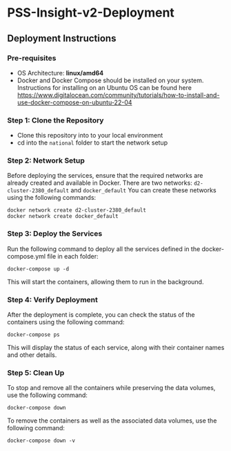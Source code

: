 # PSS-Insight-v2-Deployment

## Deployment Instructions

### Pre-requisites

- OS Architecture: **linux/amd64**  
- Docker and Docker Compose should be installed on your system. Instructions for installing on an Ubuntu OS can be found here https://www.digitalocean.com/community/tutorials/how-to-install-and-use-docker-compose-on-ubuntu-22-04

### Step 1: Clone the Repository

 - Clone this repository into to your local environment
 - cd into the `national` folder to start the network setup

### Step 2: Network Setup

Before deploying the services, ensure that the required networks are already created and available in Docker. There are two networks: `d2-cluster-2380_default` and `docker_default` You can create these networks using the following commands:

```
docker network create d2-cluster-2380_default
docker network create docker_default
````

### Step 3: Deploy the Services

Run the following command to deploy all the services defined in the docker-compose.yml file in each folder:

```
docker-compose up -d
```
This will start the containers, allowing them to run in the background.

### Step 4: Verify Deployment

After the deployment is complete, you can check the status of the containers using the following command:

```
docker-compose ps
```

This will display the status of each service, along with their container names and other details.

### Step 5: Clean Up

To stop and remove all the containers while preserving the data volumes, use the following command:
```
docker-compose down
```

To remove the containers as well as the associated data volumes, use the following command:

```
docker-compose down -v
```
